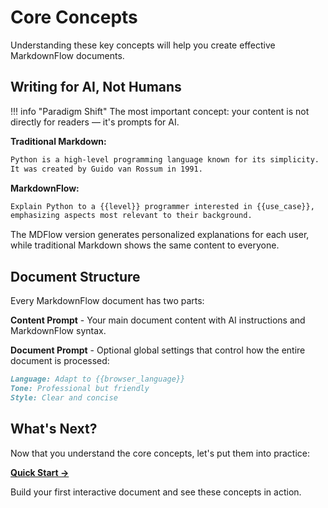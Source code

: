 # Core Concepts

Understanding these key concepts will help you create effective MarkdownFlow documents.

## Writing for AI, Not Humans

!!! info "Paradigm Shift"
    The most important concept: your content is not directly for readers — it's prompts for AI.

**Traditional Markdown:**

```markdown
Python is a high-level programming language known for its simplicity.
It was created by Guido van Rossum in 1991.
```

**MarkdownFlow:**

```markdown
Explain Python to a {{level}} programmer interested in {{use_case}},
emphasizing aspects most relevant to their background.
```

The MDFlow version generates personalized explanations for each user, while traditional Markdown shows the same content to everyone.

## Document Structure

Every MarkdownFlow document has two parts:

**Content Prompt** - Your main document content with AI instructions and MarkdownFlow syntax.

**Document Prompt** - Optional global settings that control how the entire document is processed:

```markdown
Language: Adapt to {{browser_language}}
Tone: Professional but friendly
Style: Clear and concise
```

## What's Next?

Now that you understand the core concepts, let's put them into practice:

**[Quick Start →](first-mdflow.md)**

Build your first interactive document and see these concepts in action.
